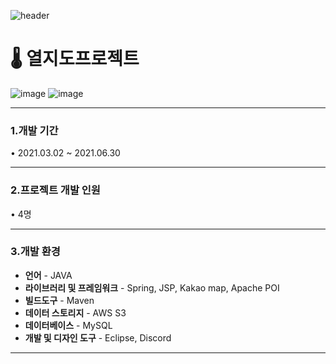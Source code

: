 ![header](https://capsule-render.vercel.app/api?type=Venom&color=auto&height=300&section=header&text=HEAT%20MAP&fontSize=90)


# 🌡 열지도프로젝트
![image](https://github.com/jae-hyeon-park/Heatmap/assets/79794772/1f1d98d5-8481-4adb-b8c2-c21036c790a6) ![image](https://github.com/jae-hyeon-park/Heatmap/assets/79794772/f6d67933-8023-4bc0-bde2-aeb8f021f4f5)



---
### 1.개발 기간
• 2021.03.02 ~ 2021.06.30

---
### 2.프로젝트 개발 인원
• 4명

---
### 3.개발 환경
- **언어** - JAVA
- **라이브러리 및 프레임워크** - Spring, JSP, Kakao map, Apache POI
- **빌드도구** - Maven
- **데이터 스토리지** - AWS S3
- **데이터베이스**  - MySQL
- **개발 및 디자인 도구** - Eclipse, Discord

---
